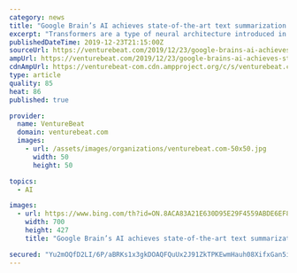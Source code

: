 ```yaml
---
category: news
title: "Google Brain’s AI achieves state-of-the-art text summarization performance"
excerpt: "Transformers are a type of neural architecture introduced in a paper coauthored by researchers at Google Brain, Google’s AI research division. As do all deep neural networks, they contain functions (neurons) arranged in interconnected layers that transmit signals from input data and slowly adjust the synaptic strength (weights) of each ..."
publishedDateTime: 2019-12-23T21:15:00Z
sourceUrl: https://venturebeat.com/2019/12/23/google-brains-ai-achieves-state-of-the-art-text-summarization-performance/
ampUrl: https://venturebeat.com/2019/12/23/google-brains-ai-achieves-state-of-the-art-text-summarization-performance/amp/
cdnAmpUrl: https://venturebeat-com.cdn.ampproject.org/c/s/venturebeat.com/2019/12/23/google-brains-ai-achieves-state-of-the-art-text-summarization-performance/amp/
type: article
quality: 85
heat: 86
published: true

provider:
  name: VentureBeat
  domain: venturebeat.com
  images:
    - url: /assets/images/organizations/venturebeat.com-50x50.jpg
      width: 50
      height: 50

topics:
  - AI

images:
  - url: https://www.bing.com/th?id=ON.8ACA83A21E630D95E29F4559ABDE6EF8
    width: 700
    height: 427
    title: "Google Brain’s AI achieves state-of-the-art text summarization performance"

secured: "Yu2mOQfD2LI/6P/aBRKs1x3gkDOAQFQuUx2J91ZkTPKEwmHauh08XifxGan5iWjZEZCNqHRBiWgi9FA1y3/INYDyCRlFdAEVPp5Rp14jEOwIGiikX3aD3cg1udugxpGSy2vwfxyihEiscnYkTypjtnJikGWSF7nz1YZHGvED6W+tFe8sO2VYtIO6HPSQTj+UU0VToD8GC0PJNyQrne3Ppwr8lgqOHYaws89o6Q9KYKKANA5FpxVrZ4pVaLoZK9et2dY79E4uEwHXY1UazLxrQg==;eBJ6p0YrpTkdlyx5IQ4zRw=="
---
```


